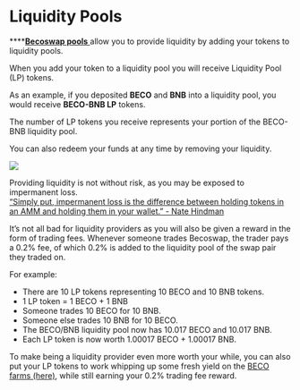 # Liquidity Pools

\*\*\*\*[**Becoswap pools** ](https://exchange.becoswap.com/#/pool)allow you to provide liquidity by adding your tokens to liquidity pools.

When you add your token to a liquidity pool you will receive Liquidity Pool \(LP\) tokens.

As an example, if you deposited **BECO** and **BNB** into a liquidity pool, you would receive **BECO-BNB LP** tokens.

The number of LP tokens you receive represents your portion of the BECO-BNB liquidity pool.

You can also redeem your funds at any time by removing your liquidity.

![](https://github.com/becoswap/becoswap-documents/tree/bc81328ba4367ad55f2a1e9192e95a432bb36b16/.gitbook/assets/screenshot-from-2021-06-02-12-59-25.png)

Providing liquidity is not without risk, as you may be exposed to impermanent loss.  
[“Simply put, impermanent loss is the difference between holding tokens in an AMM and holding them in your wallet.” - Nate Hindman](https://blog.bancor.network/beginners-guide-to-getting-rekt-by-impermanent-loss-7c9510cb2f22)

It’s not all bad for liquidity providers as you will also be given a reward in the form of trading fees. Whenever someone trades Becoswap, the trader pays a 0.2% fee, of which 0.2% is added to the liquidity pool of the swap pair they traded on.

For example:

* There are 10 LP tokens representing 10 BECO and 10 BNB tokens.
* 1 LP token = 1 BECO + 1 BNB
* Someone trades 10 BECO for 10 BNB.
* Someone else trades 10 BNB for 10 BECO.
* The BECO/BNB liquidity pool now has 10.017 BECO and 10.017 BNB.
* Each LP token is now worth 1.00017 BECO + 1.00017 BNB.

To make being a liquidity provider even more worth your while, you can also put your LP tokens to work whipping up some fresh yield on the [BECO farms \(here\)](https://becoswap.com), while still earning your 0.2% trading fee reward.

